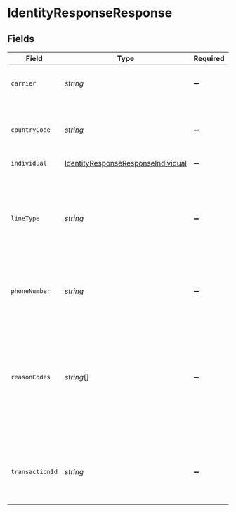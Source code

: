 # IdentityResponseResponse


## Fields

| Field                                                                                                                                      | Type                                                                                                                                       | Required                                                                                                                                   | Description                                                                                                                                | Example                                                                                                                                    |
| ------------------------------------------------------------------------------------------------------------------------------------------ | ------------------------------------------------------------------------------------------------------------------------------------------ | ------------------------------------------------------------------------------------------------------------------------------------------ | ------------------------------------------------------------------------------------------------------------------------------------------ | ------------------------------------------------------------------------------------------------------------------------------------------ |
| `carrier`                                                                                                                                  | *string*                                                                                                                                   | :heavy_minus_sign:                                                                                                                         | The carrier related to the phone number.                                                                                                   | Verizon                                                                                                                                    |
| `countryCode`                                                                                                                              | *string*                                                                                                                                   | :heavy_minus_sign:                                                                                                                         | The country code associated with the phone number                                                                                          | US                                                                                                                                         |
| `individual`                                                                                                                               | [IdentityResponseResponseIndividual](identityresponseresponseindividual.md)                                            | :heavy_minus_sign:                                                                                                                         | N/A                                                                                                                                        |                                                                                                                                            |
| `lineType`                                                                                                                                 | *string*                                                                                                                                   | :heavy_minus_sign:                                                                                                                         | Line type associated with the phone number. Possible values are: Mobile, Landline, FixedVoIP, NonFixedVoIP                                 | Mobile                                                                                                                                     |
| `phoneNumber`                                                                                                                              | *string*                                                                                                                                   | :heavy_minus_sign:                                                                                                                         | The phone number associated with the subscriber.                                                                                           | 13478035027                                                                                                                                |
| `reasonCodes`                                                                                                                              | *string*[]                                                                                                                                 | :heavy_minus_sign:                                                                                                                         | An array of indicators provide additional context about the transaction. See Reason Codes Reference Information for detailed reason codes. |                                                                                                                                            |
| `transactionId`                                                                                                                            | *string*                                                                                                                                   | :heavy_minus_sign:                                                                                                                         | Unique transaction identifier used to identify the results of the request.                                                                 | 163657716                                                                                                                                  |